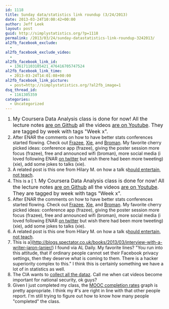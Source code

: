 ```yaml
---
id: 1118
title: Sunday data/statistics link roundup (3/24/2013)
date: 2013-03-24T10:00:42+00:00
author: Jeff Leek
layout: post
guid: http://simplystatistics.org/?p=1118
permalink: /2013/03/24/sunday-datastatistics-link-roundup-3242013/
al2fb_facebook_exclude:
  - 
al2fb_facebook_exclude_video:
  - 
al2fb_facebook_link_id:
  - 136171103105421_476416705747524
al2fb_facebook_link_time:
  - 2013-03-24T14:01:08+00:00
al2fb_facebook_link_picture:
  - post=http://simplystatistics.org/?al2fb_image=1
dsq_thread_id:
  - 1161305359
categories:
  - Uncategorized
---
```

  1. <span style="font-size: 16px">My Coursera Data Analysis class is done for now! All the lecture notes </span><a style="font-size: 16px" href="https://github.com/jtleek/dataanalysis">are on Github</a><span style="font-size: 16px"> all the videos </span><a style="font-size: 16px" href="http://www.youtube.com/user/jtleek2007/videos?sort=dd&tag_id=UC8xNPQ-3a5t9uMU7Vah-jWA.3.coursera&view=46">are on Youtube</a><span style="font-size: 16px">. They are tagged by week with tags "Week x".</span>
  2. After ENAR the comments on how to have better stats conferences started flowing. Check out [Frazee](http://alyssafrazee.wordpress.com/2013/03/18/ideas-for-super-awesome-conferences/), [Xie](http://yihui.name/en/2013/03/on-enar-or-statistical-meetings-in-general/), and [Broman](http://kbroman.wordpress.com/2013/03/19/enar-highs-and-lows/). My favorite cherry picked ideas: conference app (frazee), giving the poster session more focus (frazee), free and announced wifi (broman), more social media (i loved following ENAR [on twitter](https://twitter.com/search/realtime?q=%23ENAR2013&src=hash) but wish there had been more tweeting) (xie), add some jokes to talks (xie).
  3. A related post is this one from Hilary M. on how a talk s[hould entertain, not teach](http://www.hilarymason.com/speaking/speaking-entertain-dont-teach/).
  4. This is a [  1. <span style="font-size: 16px">My Coursera Data Analysis class is done for now! All the lecture notes </span><a style="font-size: 16px" href="https://github.com/jtleek/dataanalysis">are on Github</a><span style="font-size: 16px"> all the videos </span><a style="font-size: 16px" href="http://www.youtube.com/user/jtleek2007/videos?sort=dd&tag_id=UC8xNPQ-3a5t9uMU7Vah-jWA.3.coursera&view=46">are on Youtube</a><span style="font-size: 16px">. They are tagged by week with tags "Week x".</span>
  2. After ENAR the comments on how to have better stats conferences started flowing. Check out [Frazee](http://alyssafrazee.wordpress.com/2013/03/18/ideas-for-super-awesome-conferences/), [Xie](http://yihui.name/en/2013/03/on-enar-or-statistical-meetings-in-general/), and [Broman](http://kbroman.wordpress.com/2013/03/19/enar-highs-and-lows/). My favorite cherry picked ideas: conference app (frazee), giving the poster session more focus (frazee), free and announced wifi (broman), more social media (i loved following ENAR [on twitter](https://twitter.com/search/realtime?q=%23ENAR2013&src=hash) but wish there had been more tweeting) (xie), add some jokes to talks (xie).
  3. A related post is this one from Hilary M. on how a talk s[hould entertain, not teach](http://www.hilarymason.com/speaking/speaking-entertain-dont-teach/).
  4. This is a](http://blogs.spectator.co.uk/books/2013/03/interview-with-a-writer-jaron-lanier/) I found via AL Daily. My favorite lines? "You run into this attitude, that if ordinary people cannot set their Facebook privacy settings, then they deserve what is coming to them. There is a hacker superiority complex to this." I think this is certainly something we have a lot of in statistics as well.
  5. The CIA wants to [collect all the dataz](http://www.rawstory.com/rs/2013/03/21/cias-big-data-mission-collect-everything-and-hang-onto-it-forever/). Call me when cat videos become important for national security, ok guys?
  6. Given I just completed my class, the [MOOC completion rates](http://www.katyjordan.com/MOOCproject.html) graph is pretty appropriate. I think my #'s are right in line with that other people report. I'm still trying to figure out how to know how many people "completed" the class.